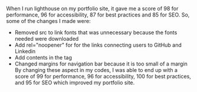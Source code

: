When I run lighthouse on my portfolio site, it gave me a score of 98 for performance, 96 for accessibility, 87 for best practices and 85 for SEO. So, some of the changes I made were:
- Removed src to link fonts that was unnecessary because the fonts needed were downloaded
- Add rel="noopener" for <a> for the links connecting users to GitHub and Linkedin
- Add contents in the <meta> tag
- Changed margins for navigation bar because it is too small of a margin
By changing these aspect in my codes, I was able to end up with a score of 99 for performance, 96 for accessibility, 100 for best practices, and 95 for SEO which improved my portfolio site. 
